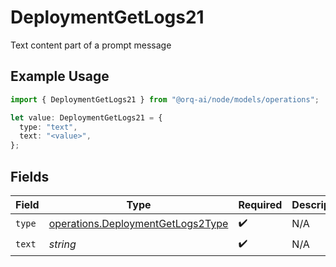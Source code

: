 # DeploymentGetLogs21

Text content part of a prompt message

## Example Usage

```typescript
import { DeploymentGetLogs21 } from "@orq-ai/node/models/operations";

let value: DeploymentGetLogs21 = {
  type: "text",
  text: "<value>",
};
```

## Fields

| Field                                                                                  | Type                                                                                   | Required                                                                               | Description                                                                            |
| -------------------------------------------------------------------------------------- | -------------------------------------------------------------------------------------- | -------------------------------------------------------------------------------------- | -------------------------------------------------------------------------------------- |
| `type`                                                                                 | [operations.DeploymentGetLogs2Type](../../models/operations/deploymentgetlogs2type.md) | :heavy_check_mark:                                                                     | N/A                                                                                    |
| `text`                                                                                 | *string*                                                                               | :heavy_check_mark:                                                                     | N/A                                                                                    |